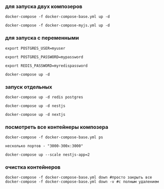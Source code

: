 ### для запуска двух композеров

```shell
docker-compose -f docker-compose-base.yml up -d

docker-compose -f docker-compose-myjs.yml up -d
```

### для запуска с переменными

```shell
export POSTGRES_USER=myuser

export POSTGRES_PASSWORD=mypassword

export REDIS_PASSWORD=myredispassword

docker-compose up -d
```

### запуск отдельных

```shell
docker-compose up -d redis postgres

docker-compose up -d nestjs

docker-compose up -d nextjs
```

### посмотреть все контейнеры композера

```shell
docker-compose -f docker-compose-base.yml ps

несколько портов - "3000-300x:3000"

docker-compose up --scale nestjs-app=2
```

### очистка контейнеров

```shell
docker-compose -f docker-compose-base.yml down #просто закрыть все
docker-compose -f docker-compose-base.yml down -v #с полным удалением
```